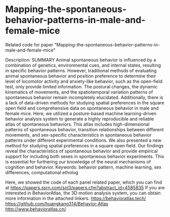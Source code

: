 # Mapping-the-spontaneous-behavior-patterns-in-male-and-female-mice
Related code for paper "Mapping-the-spontaneous-behavior-patterns-in-male-and-female-mice"

Description:
SUMMARY
Animal spontaneous behavior is influenced by a combination of genetics, environmental cues, and internal states, resulting in specific behavior patterns. However, traditional methods of evaluating animal spontaneous behavior and position preference to determine their level of locomotor activity and anxiety-like behavior, such as the open-field test, only provide limited information. The postural changes, the dynamic kinematics of movements, and the spatiotemporal variation patterns of spontaneous behavior remain incompletely elucidated. Additionally, there is a lack of data-driven methods for studying spatial preferences in the square open field and comprehensive data on spontaneous behavior in male and female mice. Here, we utilized a posture-based machine learning-driven behavior analysis system to generate a highly reproducible and reliable atlas of spontaneous behaviors. This atlas includes high-dimensional patterns of spontaneous behavior, transition relationships between different movements, and sex-specific characteristics in spontaneous behavior patterns under different experimental conditions. We also presented a new method for studying spatial preferences in a square open field. Our findings reveal the characteristics of spontaneous behavior and provide empirical support for including both sexes in spontaneous behavior experiments. This is essential for furthering our knowledge of the neural mechanisms of cognition and behavior.
Keywords: behavior pattern, machine learning, sex differences, computational etholog

Here, we showed the code of each panel related paper, which you can find at https://papers.ssrn.com/sol3/papers.cfm?abstract_id=4585835
If you are interested in BehaviorAtlas, the 3D motion analysis system, you can obtain more information in the attached linkers.
https://behavioratlas.tech/
https://github.com/huangkang314/Behavior-Atlas
http://www.behavioratlas.cn/
